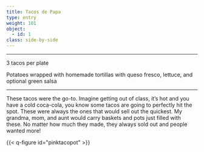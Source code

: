 ```yaml
---
title: Tacos de Papa
type: entry
weight: 101
object:
  - id: 1
class: side-by-side
---
```


---

3 tacos per plate

Potatoes wrapped with homemade tortillas with queso fresco, lettuce, and optional green salsa


---
These tacos were the go-to. Imagine getting out of class, it’s hot and you have a cold coca-cola, you know some tacos are going to perfectly hit the spot. These were always the ones that would sell out the quickest. My grandma, mom, and aunt would carry baskets and pots just filled with these. No matter how much they made, they always sold out and people wanted more!

{{< q-figure id="pinktacopot" >}}
